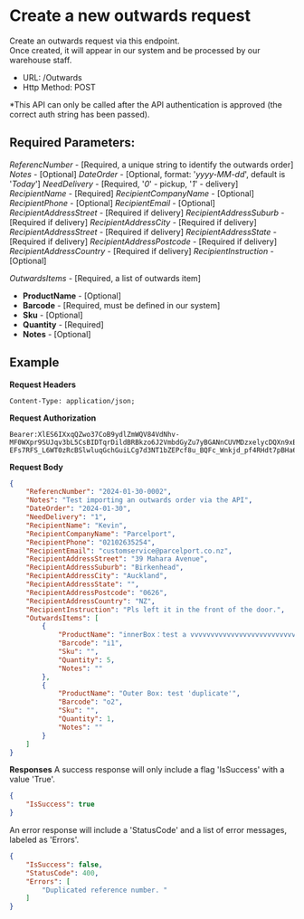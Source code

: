 # Create a new outwards request

Create an outwards request via this endpoint.  
Once created, it will appear in our system and be processed by our warehouse staff.

- URL: /Outwards
- Http Method: POST

*This API can only be called after the API authentication is approved (the correct
auth string has been passed). 

## Required Parameters:
*ReferencNumber* - [Required, a unique string to identify the outwards order]
*Notes* - [Optional]
*DateOrder* - [Optional, format: '*yyyy-MM-dd*', default is '*Today*']
*NeedDelivery* - [Required, '*0*' - pickup, '*1*' - delivery]
*RecipientName* - [Required]
*RecipientCompanyName* - [Optional]
*RecipientPhone* - [Optional]
*RecipientEmail* - [Optional]
*RecipientAddressStreet* - [Required if delivery]
*RecipientAddressSuburb* - [Required if delivery]
*RecipientAddressCity* - [Required if delivery]
*RecipientAddressStreet* - [Required if delivery]
*RecipientAddressState* - [Required if delivery]
*RecipientAddressPostcode* - [Required if delivery]
*RecipientAddressCountry* - [Required if delivery]
*RecipientInstruction* - [Optional]

*OutwardsItems* - [Required, a list of outwards item]
- **ProductName** - [Optional]
- **Barcode** - [Required, must be defined in our system]
- **Sku** - [Optional]
- **Quantity** - [Required]
- **Notes** - [Optional]


## Example

**Request Headers**
```
Content-Type: application/json;
```

**Request Authorization**
```
Bearer:XlES6IXxqQZwo37CoB9ydlZmWQV84VdNhv-MF0WXpr9SUJqv3bL5CsBIDTqrDildBRBkzo6J2VmbdGyZu7yBGANnCUVMDzxelycDQXn9xBxqobDBAVs70nslc4C90PJ6jmtEI56U5SD8ms5c7ubKOa6DR0rLb_GTY4kXitqHPsPpCaUKckwGSIyCwGeZcAx60A50Na2CTISg5CfCGFTTAOQ6znVRLkJIb4fbbI87iYkBLDbQb2S09iFAqMc0odR9lpziU3BS5y41fZBXHwUUCEwk2-EFs7RFS_L6WT0zRcBSlwluqGchGuiLCg7d3NT1bZEPcf8u_BQFc_Wnkjd_pf4RHdt7pBHa6mgDib5ao1hugdE5z
```

**Request Body**
``` json
{
    "ReferencNumber": "2024-01-30-0002",
    "Notes": "Test importing an outwards order via the API",
    "DateOrder": "2024-01-30",
    "NeedDelivery": "1",
    "RecipientName": "Kevin",
    "RecipientCompanyName": "Parcelport",
    "RecipientPhone": "02102635254",
    "RecipientEmail": "customservice@parcelport.co.nz",
    "RecipientAddressStreet": "39 Mahara Avenue",
    "RecipientAddressSuburb": "Birkenhead",
    "RecipientAddressCity": "Auckland",
    "RecipientAddressState": "",
    "RecipientAddressPostcode": "0626",
    "RecipientAddressCountry": "NZ",
    "RecipientInstruction": "Pls left it in the front of the door.",
    "OutwardsItems": [
        {
            "ProductName": "innerBox：test a vvvvvvvvvvvvvvvvvvvvvvvvvvvvvvvvvvvvvery long product name",
            "Barcode": "i1",
            "Sku": "",
            "Quantity": 5,
            "Notes": ""
        },
        {
            "ProductName": "Outer Box: test 'duplicate'",
            "Barcode": "o2",
            "Sku": "",
            "Quantity": 1,
            "Notes": ""
        }
    ]
}
```

**Responses**
A success response will only include a flag 'IsSuccess' with a value 'True'.

``` json
{
    "IsSuccess": true
}
```

An error response will include a 'StatusCode' and a list of error messages, labeled as 'Errors'.

``` json
{
    "IsSuccess": false,
    "StatusCode": 400,
    "Errors": [
        "Duplicated reference number. "
    ]
}
```
